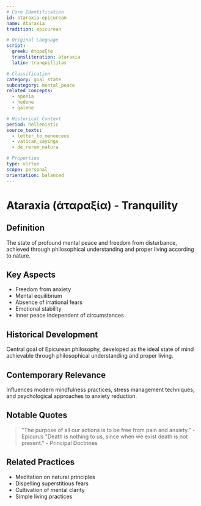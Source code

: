 ```yaml
---
# Core Identification
id: ataraxia-epicurean
name: Ataraxia
tradition: epicurean

# Original Language
script:
  greek: ἀταραξία
  transliteration: ataraxia
  latin: tranquillitas

# Classification
category: goal_state
subcategory: mental_peace
related_concepts:
  - aponia
  - hedone
  - galene

# Historical Context
period: hellenistic
source_texts:
  - letter_to_menoeceus
  - vatican_sayings
  - de_rerum_natura

# Properties
type: virtue
scope: personal
orientation: balanced
---
```


# Ataraxia (ἀταραξία) - Tranquility

## Definition
The state of profound mental peace and freedom from disturbance, achieved through philosophical understanding and proper living according to nature.

## Key Aspects
- Freedom from anxiety
- Mental equilibrium
- Absence of irrational fears
- Emotional stability
- Inner peace independent of circumstances

## Historical Development
Central goal of Epicurean philosophy, developed as the ideal state of mind achievable through philosophical understanding and proper living.

## Contemporary Relevance
Influences modern mindfulness practices, stress management techniques, and psychological approaches to anxiety reduction.

## Notable Quotes
> "The purpose of all our actions is to be free from pain and anxiety." - Epicurus
> "Death is nothing to us, since when we exist death is not present." - Principal Doctrines

## Related Practices
- Meditation on natural principles
- Dispelling superstitious fears
- Cultivation of mental clarity
- Simple living practices